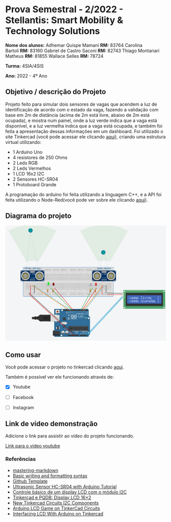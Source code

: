 # Prova Semestral - 2/2022 - Stellantis: Smart Mobility & Technology Solutions

**Nome dos alunos:** 
Adhemar Quispe Mamani **RM:** 83764
Carolina Bartoli **RM:** 83160
Gabriel de Castro Saconi **RM:** 82743 
Thiago Montanari Matheus **RM:** 81855 
Wallace Selles **RM:** 78724


**Turma:** 4SIA/4SIS

**Ano:** 2022 - 4º Ano

## Objetivo / descrição do Projeto

Projeto feito para simular dois sensores de vagas que acendem a luz de identificação de acordo com o estado da vaga, fazendo a validação com base em 2m de distância (acima de 2m está livre, abaixo de 2m está ocupada), e mostra num painel, onde a luz verde indica que a vaga está disponível, e a luz vermelha indica que a vaga está ocupada, e também foi feita a apresentação dessas informações em um dashboard. Foi utilizado o site Tinkercad (você pode acessar ele clicando [aqui](https://www.tinkercad.com)), criando uma estrutura virtual utilizando:
- 1 Arduino Uno
- 4 resistores de 250 Ohms
- 2 Leds RGB
- 2 Leds Vermelhos
- 1 LCD 16x2 I2C
- 2 Sensores HC-SR04
- 1 Protoboard Grande

A programação do arduino foi feita utilizando a linguagem C++, e a API foi feita utilizando o Node-Red(você pode ver sobre ele clicando [aqui](https://nodered.org)).


## Diagrama do projeto 

<img src="/img_prototipo.png" width="550">



## Como usar 

Você pode acessar o projeto no tinkercad clicando [aqui](https://www.tinkercad.com/things/lqPDxzQiHAm).

Também é possível ver ele funcionando através de:

- [x] Youtube
- [ ] Facebook 
- [ ] Instagram


## Link de vídeo demonstração

Adicione o link para assistir ao vídeo do projeto funcionando.

[Link para o video youtube](https://www.youtube.com/watch?v=xva71wynxS0)


### Referências 

* [mastering-markdown](https://guides.github.com/features/mastering-markdown/)
* [Basic writing and formatting syntax](https://docs.github.com/en/github/writing-on-github/getting-started-with-writing-and-formatting-on-github/basic-writing-and-formatting-syntax)
* [Github Template](https://github.com/arnaldojr/templatenac)
* [Ultrasonic Sensor HC-SR04 with Arduino Tutorial](https://create.arduino.cc/projecthub/abdularbi17/ultrasonic-sensor-hc-sr04-with-arduino-tutorial-327ff6)
* [Controle básico de um display LCD com o módulo I2C](http://www.squids.com.br/arduino/index.php/projetos-arduino/projetos-squids/basico/183-projeto-48-como-controlar-um-display-lcd-com-o-modulo-i2c)
* [Tinkercad e PQDB: Display LCD 16×2](https://embarcados.com.br/tinkercad-e-pqdb-display-lcd/)
* [New Tinkercad Circuits I2C Components](https://www.tinkercad.com/blog/i2c-components)
* [Arduino LCD Game on TinkerCad Circuits](https://create.arduino.cc/projecthub/AnniBot/arduino-lcd-game-on-tinkercad-circuits-546c1e)
* [Interfacing LCD With Arduino on Tinkercad](https://www.instructables.com/Interfacing-LCD-With-Arduino-on-Tinkercad/)

